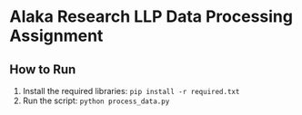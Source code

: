 # Alaka Research LLP Data Processing Assignment

## How to Run
1.  Install the required libraries: `pip install -r required.txt`
2.  Run the script: `python process_data.py`
